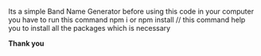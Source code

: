 Its a simple Band Name Generator 
before using this code in your computer you have to run this command
npm i or npm install // this command help you to install all the packages which is necessary

**Thank you**
